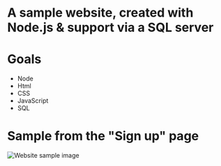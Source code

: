 # A sample website, created with Node.js & support via a SQL server


# Goals

* Node
* Html
* CSS
* JavaScript
* SQL

# Sample from the "Sign up" page
![Website sample image](https://github.com/eg-work/Website/blob/master/website_sample.png)
